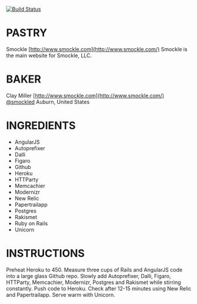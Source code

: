 [![Build Status](https://travis-ci.org/smockle/smockle.svg?branch=master)](https://travis-ci.org/smockle/smockle)

PASTRY
======
Smockle
[http://www.smockle.com](http://www.smockle.com/)
Smockle is the main website for Smockle, LLC.

BAKER
=====
Clay Miller
[http://www.smockle.com](http://www.smockle.com/)
[@smockled](https://twitter.com/smockled)
Auburn, United States

INGREDIENTS
===========
* AngularJS
* Autoprefixer
* Dalli
* Figaro
* Github
* Heroku
* HTTParty
* Memcachier
* Modernizr
* New Relic
* Papertrailapp
* Postgres
* Rakismet
* Ruby on Rails
* Unicorn

INSTRUCTIONS
============
Preheat Heroku to 450. Measure three cups of Rails and AngularJS code into a large glass Github repo. Slowly add Autoprefixer, Dalli, Figaro, HTTParty, Memcachier, Modernizr, Postgres and Rakismet while stirring constantly. Push code to Heroku. Check after 12-15 minutes using New Relic and Papertrailapp. Serve warm with Unicorn.